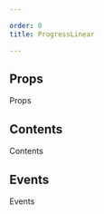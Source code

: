 ```yaml
---

order: 0
title: ProgressLinear

---
```

 
## Props
 
Props
 
## Contents
 
Contents
 
## Events
 
Events
 
